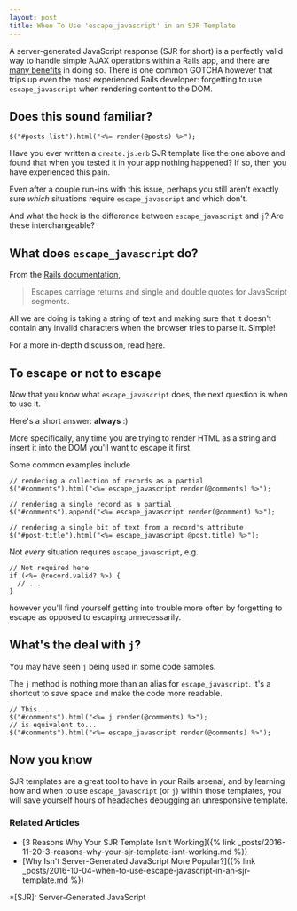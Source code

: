 ```yaml
---
layout: post
title: When To Use 'escape_javascript' in an SJR Template
---
```


A server-generated JavaScript response (SJR for short) is a perfectly
valid way to handle simple AJAX operations within a Rails app, and there
are
[many
benefits](https://signalvnoise.com/posts/3697-server-generated-javascript-responses)
in doing so. There is one common GOTCHA however that trips up even the most experienced
Rails developer: forgetting to use `escape_javascript` when rendering
content to the DOM.

<!-- more -->

## Does this sound familiar?

```
$("#posts-list").html("<%= render(@posts) %>");
```

Have you ever written a `create.js.erb` SJR template like the one above
and found that when you tested it in your app nothing happened? If so,
then you have experienced this pain.

Even after a couple run-ins with this issue, perhaps you still aren't
exactly sure _which_ situations require `escape_javascript` and which don't.

And what the heck is the difference between `escape_javascript` and `j`?
Are these interchangeable?

## What does `escape_javascript` do?

From the [Rails
documentation](http://api.rubyonrails.org/classes/ActionView/Helpers/JavaScriptHelper.html#method-i-escape_javascript),

> Escapes carriage returns and single and double quotes for JavaScript
> segments.

All we are doing is taking a string of text and making sure that it
doesn't contain any invalid characters when the browser tries to parse
it. Simple!

For a more in-depth discussion, read
[here](http://stackoverflow.com/questions/1620113/why-escape-javascript-before-rendering-a-partial#1623813).

## To escape or not to escape

Now that you know what `escape_javascript` does, the next question is
when to use it.

Here's a short answer: **always** :)

More specifically, any time you are trying to render HTML as a string
and insert it into the DOM you'll want to escape it first.

Some common examples include

```
// rendering a collection of records as a partial
$("#comments").html("<%= escape_javascript render(@comments) %>");

// rendering a single record as a partial
$("#comments").append("<%= escape_javascript render(@comment) %>");

// rendering a single bit of text from a record's attribute
$("#post-title").html("<%= escape_javascript @post.title) %>");
```

Not _every_ situation requires `escape_javascript`, e.g.

```
// Not required here
if (<%= @record.valid? %>) {
  // ...
}
```

however you'll find yourself getting into trouble more often by
forgetting to escape as opposed to escaping unnecessarily.

## What's the deal with `j`?

You may have seen `j` being used in some code samples.

The `j` method is nothing more than an alias for `escape_javascript`. It's a shortcut to save space and make the code more readable.

```
// This...
$("#comments").html("<%= j render(@comments) %>");
// is equivalent to...
$("#comments").html("<%= escape_javascript render(@comments) %>");
```

## Now you know

SJR templates are a great tool to have in your Rails arsenal, and by
learning how and when to use `escape_javascript` (or `j`) within those
templates, you will save yourself hours of headaches debugging an
unresponsive template.

### Related Articles

- [3 Reasons Why Your SJR Template Isn't Working]({% link
  _posts/2016-11-20-3-reasons-why-your-sjr-template-isnt-working.md %})
- [Why Isn't Server-Generated JavaScript More Popular?]({% link
  _posts/2016-10-04-when-to-use-escape-javascript-in-an-sjr-template.md %})

*[SJR]: Server-Generated JavaScript
